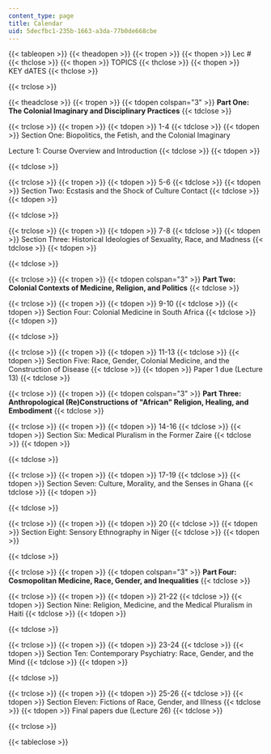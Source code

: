 ```yaml
---
content_type: page
title: Calendar
uid: 5decfbc1-235b-1663-a3da-77b0de668cbe
---
```


{{< tableopen >}}
{{< theadopen >}}
{{< tropen >}}
{{< thopen >}}
Lec #
{{< thclose >}}
{{< thopen >}}
TOPICS
{{< thclose >}}
{{< thopen >}}
KEY dATES
{{< thclose >}}

{{< trclose >}}

{{< theadclose >}}
{{< tropen >}}
{{< tdopen colspan="3" >}}
**Part One: The Colonial Imaginary and Disciplinary Practices**
{{< tdclose >}}

{{< trclose >}}
{{< tropen >}}
{{< tdopen >}}
1-4
{{< tdclose >}}
{{< tdopen >}}
Section One: Biopolitics, the Fetish, and the Colonial Imaginary  
  
Lecture 1: Course Overview and Introduction
{{< tdclose >}}
{{< tdopen >}}

{{< tdclose >}}

{{< trclose >}}
{{< tropen >}}
{{< tdopen >}}
5-6
{{< tdclose >}}
{{< tdopen >}}
Section Two: Ecstasis and the Shock of Culture Contact
{{< tdclose >}}
{{< tdopen >}}

{{< tdclose >}}

{{< trclose >}}
{{< tropen >}}
{{< tdopen >}}
7-8
{{< tdclose >}}
{{< tdopen >}}
Section Three: Historical Ideologies of Sexuality, Race, and Madness
{{< tdclose >}}
{{< tdopen >}}

{{< tdclose >}}

{{< trclose >}}
{{< tropen >}}
{{< tdopen colspan="3" >}}
**Part Two: Colonial Contexts of Medicine, Religion, and Politics**
{{< tdclose >}}

{{< trclose >}}
{{< tropen >}}
{{< tdopen >}}
9-10
{{< tdclose >}}
{{< tdopen >}}
Section Four: Colonial Medicine in South Africa
{{< tdclose >}}
{{< tdopen >}}

{{< tdclose >}}

{{< trclose >}}
{{< tropen >}}
{{< tdopen >}}
11-13
{{< tdclose >}}
{{< tdopen >}}
Section Five: Race, Gender, Colonial Medicine, and the Construction of Disease
{{< tdclose >}}
{{< tdopen >}}
Paper 1 due (Lecture 13)
{{< tdclose >}}

{{< trclose >}}
{{< tropen >}}
{{< tdopen colspan="3" >}}
**Part Three: Anthropological (Re)Constructions of "African" Religion, Healing, and Embodiment**
{{< tdclose >}}

{{< trclose >}}
{{< tropen >}}
{{< tdopen >}}
14-16
{{< tdclose >}}
{{< tdopen >}}
Section Six: Medical Pluralism in the Former Zaire
{{< tdclose >}}
{{< tdopen >}}

{{< tdclose >}}

{{< trclose >}}
{{< tropen >}}
{{< tdopen >}}
17-19
{{< tdclose >}}
{{< tdopen >}}
Section Seven: Culture, Morality, and the Senses in Ghana
{{< tdclose >}}
{{< tdopen >}}

{{< tdclose >}}

{{< trclose >}}
{{< tropen >}}
{{< tdopen >}}
20
{{< tdclose >}}
{{< tdopen >}}
Section Eight: Sensory Ethnography in Niger
{{< tdclose >}}
{{< tdopen >}}

{{< tdclose >}}

{{< trclose >}}
{{< tropen >}}
{{< tdopen colspan="3" >}}
**Part Four: Cosmopolitan Medicine, Race, Gender, and Inequalities**
{{< tdclose >}}

{{< trclose >}}
{{< tropen >}}
{{< tdopen >}}
21-22
{{< tdclose >}}
{{< tdopen >}}
Section Nine: Religion, Medicine, and the Medical Pluralism in Haiti
{{< tdclose >}}
{{< tdopen >}}

{{< tdclose >}}

{{< trclose >}}
{{< tropen >}}
{{< tdopen >}}
23-24
{{< tdclose >}}
{{< tdopen >}}
Section Ten: Contemporary Psychiatry: Race, Gender, and the Mind
{{< tdclose >}}
{{< tdopen >}}

{{< tdclose >}}

{{< trclose >}}
{{< tropen >}}
{{< tdopen >}}
25-26
{{< tdclose >}}
{{< tdopen >}}
Section Eleven: Fictions of Race, Gender, and Illness
{{< tdclose >}}
{{< tdopen >}}
Final papers due (Lecture 26)
{{< tdclose >}}

{{< trclose >}}

{{< tableclose >}}